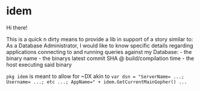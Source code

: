# idem

Hi there!

This is a quick n dirty means to provide a lib in support of a story similar to:
    As a Database Administrator, I would like to know specific details regarding applications connecting to and running queries against my Database:
        - the binary name
        - the binarys latest commit SHA @ build/compilation time
        - the host executing said binary

`pkg idem` is meant to allow for ~DX akin to `var dsn = "ServerName= ...; Username= ...; etc ...; AppName=" + idem.GetCurrentMainGopher() ...`